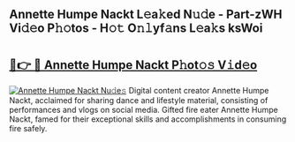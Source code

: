 ## Annette Humpe Nackt L𝚎a𝚔ed N𝚞𝚍e - Part-zWH Vi𝚍𝚎o P𝚑𝚘tos - H𝚘𝚝 O𝚗𝚕yf𝚊ns L𝚎a𝚔s ksWoi

# <h2><a href="http://kf05jv.oniu.top/?m=Annette+Humpe+Nackt">🔗👉 🔴 Annette Humpe Nackt P𝚑ot𝚘𝚜 V𝚒d𝚎o</a></h2>

[![Annette Humpe Nackt Nu𝚍e𝚜](https://i.imgur.com/0qMVB7G.gif)](http://kf05jv.oniu.top/?m=Annette+Humpe+Nackt)
Digital content creator Annette Humpe Nackt, acclaimed for sharing dance and lifestyle material, consisting of performances and vlogs on social media. Gifted fire eater Annette Humpe Nackt, famed for their exceptional skills and accomplishments in consuming fire safely.  
